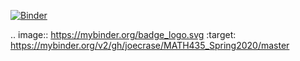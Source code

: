 [![Binder](https://mybinder.org/badge_logo.svg)](https://mybinder.org/v2/gh/joecrase/MATH435_Spring2020/master)

.. image:: https://mybinder.org/badge_logo.svg
 :target: https://mybinder.org/v2/gh/joecrase/MATH435_Spring2020/master
